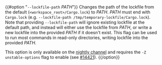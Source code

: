 {{#option "`--lockfile-path` _PATH_"}}
Changes the path of the lockfile from the default (`<workspace_root>/Cargo.lock`) to _PATH_. _PATH_ must end with 
`Cargo.lock` (e.g. `--lockfile-path /tmp/temporary-lockfile/Cargo.lock`). Note that providing 
`--lockfile-path` will ignore existing lockfile at the default path, and instead will 
either use the lockfile from _PATH_, or write a new lockfile into the provided _PATH_ if it doesn't exist. 
This flag can be used to run most commands in read-only directories, writing lockfile into the provided _PATH_.

This option is only available on the [nightly
channel](https://doc.rust-lang.org/book/appendix-07-nightly-rust.html) and
requires the `-Z unstable-options` flag to enable (see
[#14421](https://github.com/rust-lang/cargo/issues/14421)).
{{/option}}